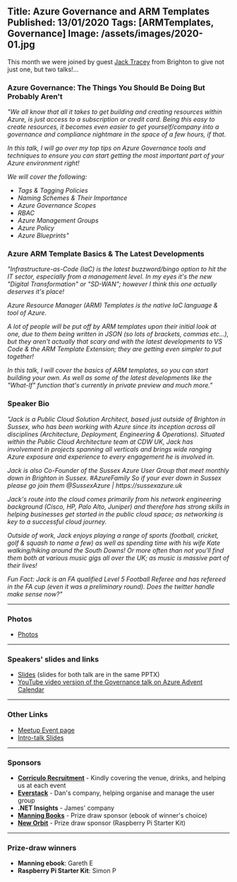 Title: Azure Governance and ARM Templates
Published: 13/01/2020
Tags: [ARMTemplates, Governance]
Image: /assets/images/2020-01.jpg
---

This month we were joined by guest [Jack Tracey](https://twitter.com/Jack_Ref) from Brighton to give not just one, but two talks!...

### Azure Governance: The Things You Should Be Doing But Probably Aren't

_"We all know that all it takes to get building and creating resources within Azure, is just access to a subscription or credit card. Being this easy to create resources, it becomes even easier to get yourself/company into a governance and compliance nightmare in the space of a few hours, if that._

_In this talk, I will go over my top tips on Azure Governance tools and techniques to ensure you can start getting the most important part of your Azure environment right!_

_We will cover the following:_

* _Tags & Tagging Policies_
* _Naming Schemes & Their Importance_
* _Azure Governance Scopes_
* _RBAC_
* _Azure Management Groups_
* _Azure Policy_
* _Azure Blueprints"_

### Azure ARM Template Basics & The Latest Developments

_"Infrastructure-as-Code (IaC) is the latest buzzword/bingo option to hit the IT sector, especially from a management level. In my eyes it's the new "Digital Transformation" or "SD-WAN"; however I think this one actually deserves it's place!_

_Azure Resource Manager (ARM) Templates is the native IaC language & tool of Azure._

_A lot of people will be put off by ARM templates upon their initial look at one, due to them being written in JSON (so lots of brackets, commas etc...), but they aren't actually that scary and with the latest developments to VS Code & the ARM Template Extension; they are getting even simpler to put together!_

_In this talk, I will cover the basics of ARM templates, so you can start building your own. As well as some of the latest developments like the "What-If" function that's currently in private preview and much more."_

### Speaker Bio

_"Jack is a Public Cloud Solution Architect, based just outside of Brighton in Sussex, who has been working with Azure since its inception across all disciplines (Architecture, Deployment, Engineering & Operations). Situated within the Public Cloud Architecture team at CDW UK, Jack has involvement in projects spanning all verticals and brings wide ranging Azure exposure and experience to every engagement he is involved in._

_Jack is also Co-Founder of the Sussex Azure User Group that meet monthly down in Brighton in Sussex. #AzureFamily So if your ever down in Sussex please go join them @SussexAzure | https://sussexazure.uk_

_Jack's route into the cloud comes primarily from his network engineering background (Cisco, HP, Palo Alto, Juniper) and therefore has strong skills in helping businesses get started in the public cloud space; as networking is key to a successful cloud journey._

_Outside of work, Jack enjoys playing a range of sports (football, cricket, golf & squash to name a few) as well as spending time with his wife Kate walking/hiking around the South Downs! Or more often than not you'll find them both at various music gigs all over the UK; as music is massive part of their lives!_

_Fun Fact: Jack is an FA qualified Level 5 Football Referee and has refereed in the FA cup (even it was a preliminary round). Does the twitter handle make sense now?"_

---

### Photos

* [Photos](https://www.dropbox.com/sh/rarbf5vfnqd2suy/AACwatZbJvuasUFqi_CgqXmfa?dl=0)

---

### Speakers' slides and links

* [Slides](https://github.com/jtracey93/PublicPresentations/blob/master/Azure/Jack%20Tracey%20-%20Azure%20Governance%20%26%20ARM%20Templates%20-%20Shared.pptx) (slides for both talk are in the same PPTX)
* [YouTube video version of the Governance talk on Azure Advent Calendar](https://www.youtube.com/watch?v=GK_8FAHwoe8)

---

### Other Links

* [Meetup Event page](https://www.meetup.com/Azure-Oxford/events/267352811/)
* [Intro-talk Slides](https://www.dropbox.com/s/5upvw7rx2kawiqe/2020-01-Azure-Governance-ARM.pdf?dl=0)

---

### Sponsors

* **[Corriculo Recruitment](https://corriculo.co.uk)** - Kindly covering the venue, drinks, and helping us at each event
* **[Everstack](https://www.everstack.com)** - Dan's company, helping organise and manage the user group
* **.NET Insights** - James' company
* **[Manning Books](https://www.manning.com)** - Prize draw sponsor (ebook of winner's choice)
* **[New Orbit](https://neworbit.co.uk)** - Prize draw sponsor (Raspberry Pi Starter Kit)

---

### Prize-draw winners

* **Manning ebook**: Gareth E
* **Raspberry Pi Starter Kit**: Simon P
